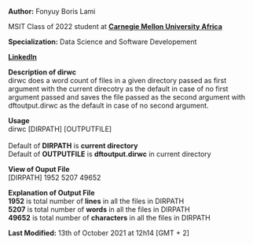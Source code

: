 **Author:** Fonyuy Boris Lami

MSIT Class of 2022 student at [**Carnegie Mellon University Africa**](https://www.africa.engineering.cmu.edu/about/index.html)

**Specialization:** Data Science and Software Developement

[**LinkedIn**](https://www.linkedin.com/in/borislami/)

**Description of dirwc**<br>
dirwc does a word count of files in a given directory passed as first argument with the
current direcotry as the default in case of no first argument passed and saves the
file passed as the second argument with dftoutput.dirwc as the default in case of no second
argument.

**Usage**<br>
dirwc [DIRPATH] [OUTPUTFILE]<br> <br>
Default of **DIRPATH** is **current directory**<br>
Default of **OUTPUTFILE** is **dftoutput.dirwc** in current directory

**View of Ouput File**<br>
[DIRPATH] 1952  5207 49652<br>

**Explanation of Output File**<br>
**1952** is total number of **lines** in all the files in DIRPATH <br>
**5207** is total number of **words** in all the files in DIRPATH <br>
**49652** is total number of **characters** in all the files in DIRPATH <br>

**Last Modified:**
13th of October 2021 at 12h14 [GMT + 2]
